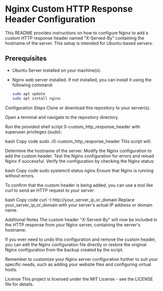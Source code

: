 # Nginx Custom HTTP Response Header Configuration

This README provides instructions on how to configure Nginx to add a custom HTTP response header named "X-Served-By" containing the hostname of the server. This setup is intended for Ubuntu-based servers.

## Prerequisites

- Ubuntu Server installed on your machine(s).
- Nginx web server installed. If not installed, you can install it using the following command:

   ```bash
   sudo apt update
   sudo apt install nginx
Configuration Steps
Clone or download this repository to your server(s).

Open a terminal and navigate to the repository directory.

Run the provided shell script 0-custom_http_response_header with superuser privileges (sudo):

bash
Copy code
sudo ./0-custom_http_response_header
This script will:

Determine the hostname of the server.
Modify the Nginx configuration to add the custom header.
Test the Nginx configuration for errors and reload Nginx if successful.
Verify the configuration by checking the Nginx status:

bash
Copy code
sudo systemctl status nginx
Ensure that Nginx is running without errors.

To confirm that the custom header is being added, you can use a tool like curl to send an HTTP request to your server:

bash
Copy code
curl -I http://your_server_ip_or_domain
Replace your_server_ip_or_domain with your server's actual IP address or domain name.

Additional Notes
The custom header "X-Served-By" will now be included in the HTTP response from your Nginx server, containing the server's hostname.

If you ever need to undo this configuration and remove the custom header, you can edit the Nginx configuration file directly or restore the original Nginx configuration from the backup created by the script.

Remember to customize your Nginx server configuration further to suit your specific needs, such as adding your website files and configuring virtual hosts.

License
This project is licensed under the MIT License - see the LICENSE file for details.
